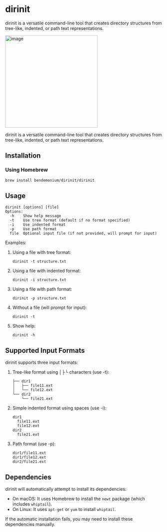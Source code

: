# dirinit

dirinit is a versatile command-line tool that creates directory structures from tree-like, indented, or path text representations.

<img width="296" alt="image" src="https://github.com/user-attachments/assets/780e6d73-9ae7-4f64-9d0c-22e0a268c53d">

dirinit is a versatile command-line tool that creates directory structures from tree-like, indented, or path text representations.

## Installation

### Using Homebrew 

```bash
brew install bendemonium/dirinit/dirinit
```

## Usage

```
dirinit [options] [file]
Options:
  -h    Show help message
  -t    Use tree format (default if no format specified)
  -i    Use indented format
  -p    Use path format
  file  Optional input file (if not provided, will prompt for input)
```

Examples:
1. Using a file with tree format:
   ```
   dirinit -t structure.txt
   ```

2. Using a file with indented format:
   ```
   dirinit -i structure.txt
   ```

3. Using a file with path format:
   ```
   dirinit -p structure.txt
   ```

4. Without a file (will prompt for input):
   ```
   dirinit -t
   ```

5. Show help:
   ```
   dirinit -h
   ```

## Supported Input Formats

dirinit supports three input formats:

1. Tree-like format using │├└ characters (use -t):
   ```
   ├── dir1
   │   ├── file11.ext
   │   └── file12.ext
   └── dir2
       └── file21.ext
   ```

2. Simple indented format using spaces (use -i):
   ```
   dir1
     file11.ext
     file12.ext
   dir2
     file21.ext
   ```

3. Path format (use -p):
   ```
   dir1/file11.ext
   dir1/file12.ext
   dir2/file21.ext
   ```

## Dependencies

dirinit will automatically attempt to install its dependencies:
- On macOS: It uses Homebrew to install the `newt` package (which includes `whiptail`).
- On Linux: It uses `apt-get` or `yum` to install `whiptail`.

If the automatic installation fails, you may need to install these dependencies manually.

